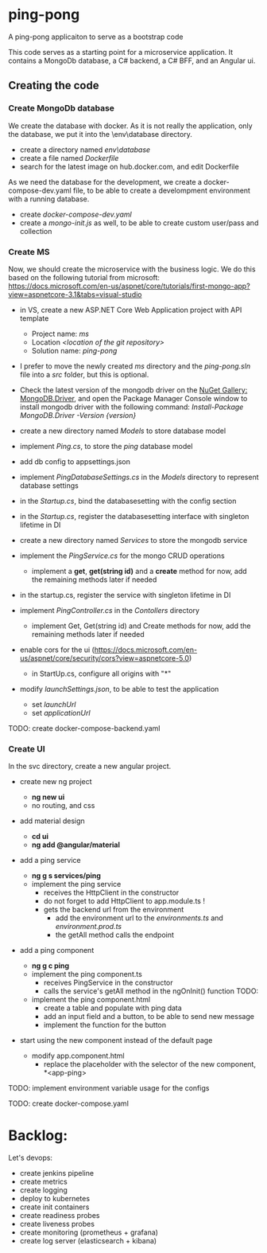 # ping-pong
A ping-pong applicaiton to serve as a bootstrap code

This code serves as a starting point for a microservice application. It contains a MongoDb database, a C# backend, a C# BFF, and an Angular ui.


## Creating the code

### Create MongoDb database

We create the database with docker. As it is not really the application, only the database, we put it into the \env\database directory.

- create a directory named *env\database*
- create a file named *Dockerfile*
- search for the latest image on hub.docker.com, and edit Dockerfile

As we need the database for the development, we create a docker-compose-dev.yaml file, to be able to create a develompment environment with a running database.

- create *docker-compose-dev.yaml*
- create a *mongo-init.js* as well, to be able to create custom user/pass and collection

### Create MS
Now, we should create the microservice with the business logic. We do this based on the following tutorial from microsoft: https://docs.microsoft.com/en-us/aspnet/core/tutorials/first-mongo-app?view=aspnetcore-3.1&tabs=visual-studio

- in VS, create a new ASP.NET Core Web Application project with API template
  - Project name: *ms*
  - Location *\<location of the git repository>*
  - Solution name: *ping-pong*

- I prefer to move the newly created *ms* directory and the *ping-pong.sln* file into a *src* folder, but this is optional.

- Check the latest version of the mongodb driver on the [NuGet Gallery: MongoDB.Driver](https://www.nuget.org/packages/MongoDB.Driver/), and open the Package Manager Console window to install mongodb driver with the following command: *Install-Package MongoDB.Driver -Version {version}*

- create a new directory named *Models* to store database model
- implement *Ping.cs*, to store the *ping* database model
- add db config to appsettings.json
- implement *PingDatabaseSettings.cs* in the *Models* directory to represent database settings
- in the *Startup.cs*, bind the databasesetting with the config section
- in the *Startup.cs*, register the databasesetting interface with singleton lifetime in DI

- create a new directory named *Services* to store the mongodb service
- implement the *PingService.cs* for the mongo CRUD operations
  - implement a **get**, **get(string id)** and a **create** method for now, add the remaining methods later if needed
- in the startup.cs, register the service with singleton lifetime in DI

- implement *PingController.cs* in the *Contollers* directory
  - implement Get, Get(string id) and Create methods for now, add the remaining methods later if needed

- enable cors for the ui (https://docs.microsoft.com/en-us/aspnet/core/security/cors?view=aspnetcore-5.0)
  - in StartUp.cs, configure all origins with "*"

- modify *launchSettings.json*, to be able to test the application
  - set *launchUrl*
  - set *applicationUrl*


TODO: create docker-compose-backend.yaml


### Create UI

In the svc directory, create a new angular project.

- create new ng project
  - **ng new ui**
  - no routing, and css

- add material design
  - **cd ui**
  - **ng add @angular/material**

- add a ping service
  - **ng g s services/ping**
  - implement the ping service
    - receives the HttpClient in the constructor
    - do not forget to add HttpClient to app.module.ts !
    - gets the backend url from the environment
      - add the environment url to the *environments.ts* and *environment.prod.ts*
      - the getAll method calls the endpoint

- add a ping component
  - **ng g c ping**
  - implement the ping component.ts
    - receives PingService in the constructor
    - calls the service's getAll method in the ngOnInit() function
TODO:
  - implement the ping component.html
    - create a table and populate with ping data
    - add an input field and a button, to be able to send new message
    - implement the function for the button

- start using the new component instead of the default page
  - modify app.component.html
    - replace the placeholder with the selector of the new component, *\<app-ping>

TODO: implement environment variable usage for the configs


TODO: create docker-compose.yaml





# Backlog:
Let's devops:
- create jenkins pipeline
- create metrics
- create logging
- deploy to kubernetes
- create init containers
- create readiness probes
- create liveness probes
- create monitoring (prometheus + grafana)
- create log server (elasticsearch + kibana)